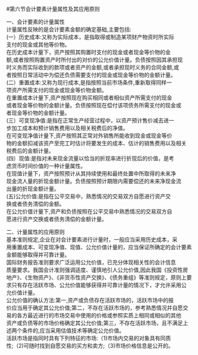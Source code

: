 #第六节会计要素计量属性及其应用原则
<p>一、会计要素的计量属性<br />
      计量属性反映的是会计要素金额的确定基础,主要包括:<br />
      (一）历史成本:又称为实际成本，是指取得或制造某项财产物资时所实际<br />
      支付的现金或其他等价物。<br />
      在历史成本计量下，资产按照其购置时支付的现金或者现金等价物的金<br />
      额,或者按照购置资产时所付出的对价的公允价值计量。负债按照因其承担现<br />
      时义务而实际收到的款项或者资产的金额,或者承担现时义务的合同金额,或<br />
      者按照日常活动中为偿还负债需要支付的现金或现金等价物的金额计量。<br />
      (二）重置成本:又称为现行成本,是指按照当前市场条件,重新取得同样一<br />
      项资产所需支付的现金或现金等价物金额。<br />
      在重置成本计量下,资产按照现在购买相同或者相似资产所需支付的现金<br />
      或者现金等价物的金额计量。负债按照现在偿付该项债务所需支付的现金或<br />
      者现金等价物的金额计量。<br />
      (三）可变现净值:是指在正常生产经营过程中，以资产预计售价减去进一<br />
      步加工成本和预计销售费用以及相关税费后的净值。<br />
      在可变现净值计量下,资产按照其正常对外销售所能收到现金或现金等价<br />
      物的金额扣减该资产至完工时估计将要发生的成本、估计的销售费用以及相关<br />
      税费后的金额计量。<br />
      (四）现值:是指对未来现金流量以恰当的折现率进行折现后的价值，是考<br />
      虑货币时间价值的一种计量属性。<br />
      在现值计量下，资产按照预计从其持续使用和最终处置中所取得的未来净<br />
      现金流人量的折现金额计量。负债按照预计期限内需要偿还的未来净现金流<br />
      出量的折现金额计量。<br />
      (五)公允价值:是指在公平交易中，熟悉情况的交易双方自愿进行资产交<br />
      换或者债务清偿的金额。<br />
      在公允价值计量下,资产和负债按照在公平交易中熟悉情况的交易双方自<br />
    愿进行资产交换或者债务清偿的金额计量。</p>
    <p>二、计量属性的应用原则<br />
      基本准则规定,企业在对会计要素进行计量时，一般应当采用历史成本，采<br />
      用重置成本、可变现净值、现值、公允价值计量的，应当保证所确定的会计要素<br />
      金额能够取得并可靠计量。<br />
      国际财务报告准则要求广泛运用公允价值，已充分体现相关性的会计信息<br />
      质量要求。我国会计准则强调适度、谨慎地引人公允价值,因此我国《投资性房<br />
      地产》、《生物资产》、《非货币性资产交换》、《债务重组》等准则规定，原则上要<br />
      求只有存在活跃市场、公允价值能够获得并可靠计量的情况下，才允许采用公<br />
      允价值计量。<br />
      公允价值的确认方法:第一,资产或负债存在活跃市场的，活跃市场中的报<br />
      价应当用于确定其公允价值;第二，不存在活跃市场的，参考熟悉情况并自愿交<br />
      易的各方最近进行的市场交易中使用的价格或参照实质上相同或相似的其他<br />
      资产或负债等的市场价格确定其公允价值;第三，不存在活跃市场，且不满足上<br />
      述两个条件的,应当采用估值技术等确定公允价值。<br />
      活跃市场是指同时具有下列特征的市场:（1)市场内交易的对象具有同质<br />
      性;（2)可随时找到自愿交易的买方和卖方;（3)市场价格信息是公开的。</p>
